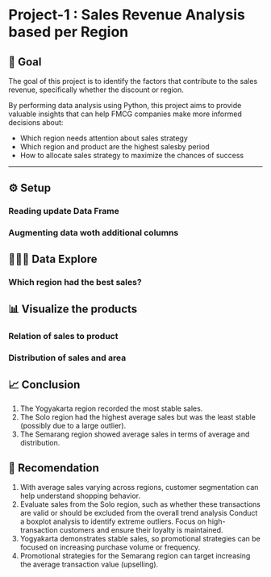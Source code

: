 # Project-1 : Sales Revenue Analysis based per Region

## 🧠 Goal

The goal of this project is to identify the factors that contribute to the sales revenue, specifically whether the discount or region.

By performing data analysis using Python, this project aims to provide valuable insights that can help FMCG companies make more informed decisions about:
- Which region needs attention about sales strategy
- Which region and product are the highest salesby period
- How to allocate sales strategy to maximize the chances of success

---

## ⚙️ Setup

### Reading update Data Frame


### Augmenting data woth additional columns

## 🧑🏻‍💻 Data Explore
### Which region had the best sales?

## 📊 Visualize the products 
### Relation of sales to product
### Distribution of sales and area

## 📈 Conclusion
1. The Yogyakarta region recorded the most stable sales.
2. The Solo region had the highest average sales but was the least stable (possibly due to a large outlier).
3. The Semarang region showed average sales in terms of average and distribution.

## 🧾 Recomendation
1. With average sales varying across regions, customer segmentation can help understand shopping behavior.
2. Evaluate sales from the Solo region, such as whether these transactions are valid or should be excluded from the overall trend analysis
   Conduct a boxplot analysis to identify extreme outliers. Focus on high-transaction customers and ensure their loyalty is maintained.
3. Yogyakarta demonstrates stable sales, so promotional strategies can be focused on increasing purchase volume or frequency.
4. Promotional strategies for the Semarang region can target increasing the average transaction value (upselling).


